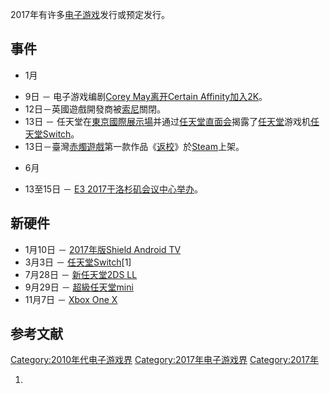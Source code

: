 2017年有许多[电子游戏](../Page/电子游戏.md "wikilink")发行或预定发行。

## 事件

  - 1月

<!-- end list -->

  - 9日 － 电子游戏编剧[Corey May离开](https://zh.wikipedia.org/wiki/Corey_May "wikilink")[Certain Affinity加入](https://zh.wikipedia.org/wiki/Certain_Affinity "wikilink")[2K](../Page/2K_Games.md "wikilink")。
  - 12日－英國遊戲開發商被[索尼](../Page/索尼.md "wikilink")關閉。
  - 13日 － 任天堂在[東京國際展示場](../Page/東京國際展示場.md "wikilink")并通过[任天堂直面会](../Page/任天堂直面会.md "wikilink")揭露了[任天堂](../Page/任天堂.md "wikilink")游戏机[任天堂Switch](../Page/任天堂Switch.md "wikilink")。
  - 13日－臺灣[赤燭遊戲](../Page/赤燭遊戲.md "wikilink")第一款作品《[返校](../Page/返校.md "wikilink")》於[Steam](../Page/Steam.md "wikilink")上架。

<!-- end list -->

  - 6月

<!-- end list -->

  - 13至15日 － [E3 2017于](https://zh.wikipedia.org/wiki/E3 "wikilink")[洛杉矶会议中心举办](https://zh.wikipedia.org/wiki/洛杉矶会议中心 "wikilink")。

## 新硬件

  - 1月10日 － [2017年版Shield Android TV](https://zh.wikipedia.org/wiki/SHIELD_TV "wikilink")
  - 3月3日 － [任天堂Switch](../Page/任天堂Switch.md "wikilink")\[1\]
  - 7月28日 － [新任天堂2DS LL](../Page/新任天堂2DS_LL.md "wikilink")
  - 9月29日 － [超級任天堂mini](https://zh.wikipedia.org/wiki/超級任天堂mini "wikilink")
  - 11月7日 － [Xbox One X](https://zh.wikipedia.org/wiki/Xbox_One_X "wikilink")

## 参考文献

[Category:2010年代电子游戏界](https://zh.wikipedia.org/wiki/Category:2010年代电子游戏界 "wikilink") [Category:2017年电子游戏界](https://zh.wikipedia.org/wiki/Category:2017年电子游戏界 "wikilink") [Category:2017年](https://zh.wikipedia.org/wiki/Category:2017年 "wikilink")

1.